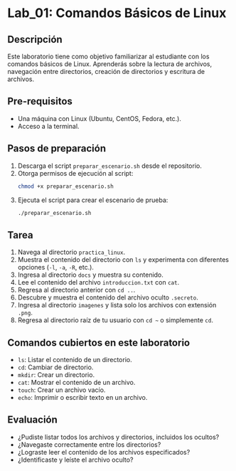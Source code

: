 # Lab_01: Comandos Básicos de Linux

## Descripción

Este laboratorio tiene como objetivo familiarizar al estudiante con los comandos básicos de Linux. Aprenderás sobre la lectura de archivos, navegación entre directorios, creación de directorios y escritura de archivos.

## Pre-requisitos

- Una máquina con Linux (Ubuntu, CentOS, Fedora, etc.).
- Acceso a la terminal.

## Pasos de preparación

1. Descarga el script `preparar_escenario.sh` desde el repositorio.
2. Otorga permisos de ejecución al script:
    ```bash
    chmod +x preparar_escenario.sh
    ```
3. Ejecuta el script para crear el escenario de prueba:
    ```bash
    ./preparar_escenario.sh
    ```

## Tarea

1. Navega al directorio `practica_linux`.
2. Muestra el contenido del directorio con `ls` y experimenta con diferentes opciones (`-l`, `-a`, `-R`, etc.).
3. Ingresa al directorio `docs` y muestra su contenido.
4. Lee el contenido del archivo `introduccion.txt` con `cat`.
5. Regresa al directorio anterior con `cd ..`.
6. Descubre y muestra el contenido del archivo oculto `.secreto`.
7. Ingresa al directorio `imagenes` y lista solo los archivos con extensión `.png`.
8. Regresa al directorio raíz de tu usuario con `cd ~` o simplemente `cd`.

## Comandos cubiertos en este laboratorio

- `ls`: Listar el contenido de un directorio.
- `cd`: Cambiar de directorio.
- `mkdir`: Crear un directorio.
- `cat`: Mostrar el contenido de un archivo.
- `touch`: Crear un archivo vacío.
- `echo`: Imprimir o escribir texto en un archivo.

## Evaluación

- ¿Pudiste listar todos los archivos y directorios, incluidos los ocultos?
- ¿Navegaste correctamente entre los directorios?
- ¿Lograste leer el contenido de los archivos especificados?
- ¿Identificaste y leíste el archivo oculto?
